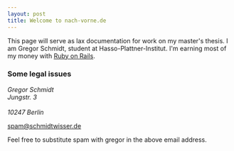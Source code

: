 ```yaml
--- 
layout: post
title: Welcome to nach-vorne.de
---
```

<p>This page will serve as lax documentation for work on my master's thesis. I am Gregor Schmidt, student at Hasso-Plattner-Institut. I'm earning most of my money with <a href="http://www.rubyonrails.com">Ruby on Rails</a>.</p>

<h3>Some legal issues</h3>

<address>Gregor Schmidt<br />
Jungstr. 3<br />
<br />
10247 Berlin</address>

<p><a href="mailto:spam@schmidtwisser.de">spam@schmidtwisser.de</a></p>

<p>Feel free to substitute spam with gregor in the above email address.</p>
